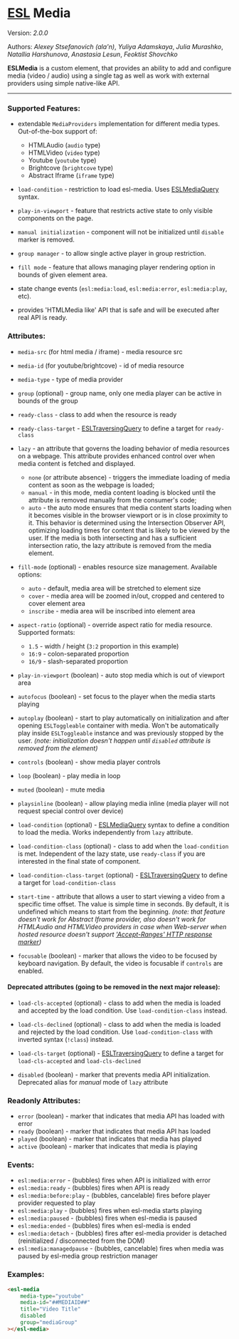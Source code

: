 # [ESL](../../../) Media

Version: *2.0.0*

Authors: *Alexey Stsefanovich (ala'n)*, *Yuliya Adamskaya*, *Julia Murashko*, *Natallia Harshunova*, *Anastasia Lesun*, *Feoktist Shovchko*

<a name="intro"></a>

**ESLMedia** is a custom element, that provides an ability to add and configure media (video / audio) 
using a single tag as well as work with external providers using simple native-like API.

---

### Supported Features:
 
 - extendable `MediaProviders` implementation for different media types. Out-of-the-box support of:
   - HTMLAudio (`audio` type)
   - HTMLVideo (`video` type)
   - Youtube (`youtube` type)
   - Brightcove (`brightcove` type)
   - Abstract Iframe (`iframe` type)
 
 - `load-condition` - restriction to load esl-media. Uses [ESLMediaQuery](../esl-media-query/README.md) syntax.
 
 - `play-in-viewport` - feature that restricts active state to only visible components on the page.
 
 - `manual initialization` - component will not be initialized until `disable` marker is removed.
 
 - `group manager` - to allow single active player in group restriction.
 
 - `fill mode` - feature that allows managing player rendering option in bounds of given element area.
 
 - state change events (`esl:media:load`, `esl:media:error`, `esl:media:play`, etc).
 
 - provides 'HTMLMedia like' API that is safe and will be executed after real API is ready.

### Attributes:

 - `media-src` (for html media / iframe) - media resource src
 - `media-id` (for youtube/brightcove) - id of media resource
 - `media-type` - type of media provider
 
 - `group` (optional) - group name, only one media player can be active in bounds of the group
 
 - `ready-class` - class to add when the resource is ready
 - `ready-class-target` - [ESLTraversingQuery](../esl-traversing-query/README.md) to define a target for `ready-class`

 - `lazy` - an attribute that governs the loading behavior of media resources on a webpage. 
 This attribute provides enhanced control over when media content is fetched and displayed.
   - `none` (or attribute absence) - triggers the immediate loading of media content as soon as the webpage is loaded;
   - `manual` - in this mode, media content loading is blocked until the attribute is removed manually from the consumer's code;
   - `auto` - the auto mode ensures that media content starts loading when it becomes visible in the browser viewport or is in close proximity to it. 
 This behavior is determined using the Intersection Observer API, optimizing loading times for content that is likely to be viewed by the user.
 If the media is both intersecting and has a sufficient intersection ratio, the lazy attribute is removed from the media element.

 - `fill-mode` (optional) - enables resource size management. Available options:
   - `auto` - default, media area will be stretched to element size
   - `cover` - media area will be zoomed in/out, cropped and centered to cover element area
   - `inscribe` - media area will be inscribed into element area
 
 - `aspect-ratio` (optional) - override aspect ratio for media resource. Supported formats:
   - `1.5` - width / height (`3:2` proportion in this example)
   - `16:9` - colon-separated proportion
   - `16/9` - slash-separated proportion

 - `play-in-viewport` (boolean) - auto stop media which is out of viewport area
 
 - `autofocus` (boolean) - set focus to the player when the media starts playing
 
 - `autoplay` (boolean) - start to play automatically on initialization and after opening `ESLToggleable` container with media. Won't be automatically play inside `ESLToggleable` instance and was previously stopped by the user.
 *(note: initialization doesn't happen until `disabled` attribute is removed from the element)*
 
 - `controls` (boolean) - show media player controls
 
 - `loop` (boolean) - play media in loop
 
 - `muted` (boolean) - mute media
 
 - `playsinline` (boolean) - allow playing media inline (media player will not request special control over device)

 - `load-condition` (optional) - [ESLMediaQuery](../esl-media-query/README.md) syntax to define a condition to load the media. 
    Works independently from `lazy` attribute.
 - `load-condition-class` (optional) - class to add when the `load-condition` is met. 
    Independent of the lazy state, use `ready-class` if you are interested in the final state of component.
 - `load-condition-class-target` (optional) - [ESLTraversingQuery](../esl-traversing-query/README.md) to define a target for `load-condition-class`

 - `start-time` - attribute that allows a user to start viewing a video from a specific time offset. The value is simple time in seconds. By default, it is undefined which means to start from the beginning.
*(note: that feature doesn't work for Abstract Iframe provider, also doesn't work for HTMLAudio and HTMLVideo providers in case when Web-server when hosted resource doesn't support ['Accept-Ranges' HTTP response marker](https://developer.mozilla.org/en-US/docs/Web/HTTP/Headers/Accept-Ranges))*
 - `focusable` (boolean) - marker that allows the video to be focused by keyboard navigation. By default, the video is focusable if `controls` are enabled.

#### Deprecated attributes (going to be removed in the next major release):
 - `load-cls-accepted` (optional) - class to add when the media is loaded and accepted by the load condition. Use `load-condition-class` instead.
 - `load-cls-declined` (optional) - class to add when the media is loaded and rejected by the load condition. Use `load-condition-class` with inverted syntax (`!class`) instead.
 - `load-cls-target` (optional) - [ESLTraversingQuery](../esl-traversing-query/README.md) to define a target for `load-cls-accepted` and `load-cls-declined`

 - `disabled` (boolean) - marker that prevents media API initialization. Deprecated alias for *manual* mode of `lazy` attribute

### Readonly Attributes:
 
 - `error` (boolean) - marker that indicates that media API has loaded with error
 - `ready` (boolean) - marker that indicates that media API has loaded
 - `played` (boolean) - marker that indicates that media has played
 - `active` (boolean) - marker that indicates that media is playing
 
### Events: 
 - `esl:media:error` - (bubbles) fires when API is initialized with error
 - `esl:media:ready` - (bubbles) fires when API is ready
 - `esl:media:before:play` - (bubbles, cancelable) fires before player provider requested to play
 - `esl:media:play` - (bubbles) fires when esl-media starts playing
 - `esl:media:paused` - (bubbles) fires when esl-media is paused
 - `esl:media:ended` - (bubbles) fires when esl-media is ended
 - `esl:media:detach` - (bubbles) fires after esl-media provider is detached (reinitialized / disconnected from the DOM)
 - `esl:media:managedpause` - (bubbles, cancelable) fires when media was paused by esl-media group restriction manager
 
### Examples:
```html
<esl-media
    media-type="youtube"
    media-id="##MEDIAID##"
    title="Video Title"     
    disabled 
    group="mediaGroup"
></esl-media>
```
